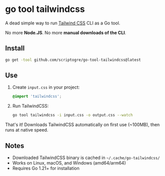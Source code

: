 # go tool tailwindcss

A dead simple way to run [Tailwind CSS](https://tailwindcss.com/) CLI as a Go tool.

No more **Node.JS**. No more **manual downloads of the CLI**.

## Install

```bash
go get -tool github.com/scriptogre/go-tool-tailwindcss@latest
```

## Use

1. Create `input.css` in your project:
   ```css
   @import 'tailwindcss';
   ```

2. Run TailwindCSS:
   ```bash
   go tool tailwindcss -i input.css -o output.css --watch
   ```

That's it! Downloads TailwindCSS automatically on first use (~100MB), then runs at native speed.

## Notes

- Downloaded TailwindCSS binary is cached in `~/.cache/go-tailwindcss/`
- Works on Linux, macOS, and Windows (amd64/arm64)
- Requires Go 1.21+ for installation
